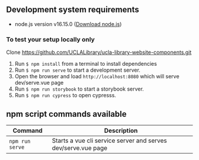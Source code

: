 ## Development system requirements

 - node.js version v16.15.0 ([Download node.js](https://nodejs.org/en/download/))

### To test your setup locally only

Clone https://github.com/UCLALibrary/ucla-library-website-components.git
1. Run `$ npm install` from a terminal to install dependencies
1. Run `$ npm run serve` to start a development server.
1. Open the  browser and load  `http://localhost:8080` which will serve dev/serve.vue page
1. Run `$ npm run storybook` to start a storybook server.
1. Run `$ npm run cypress` to open cypresss.

## npm script commands available

| Command | Description |
|---|---|
| `npm run serve` | Starts a vue cli service server and serves dev/serve.vue page |
